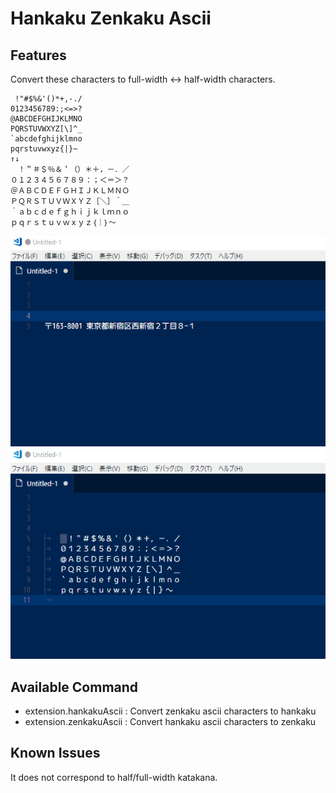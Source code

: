 # Hankaku Zenkaku Ascii

## Features

Convert these characters to full-width <-> half-width characters.

	 !"#$%&'()*+,-./
	0123456789:;<=>?
	@ABCDEFGHIJKLMNO
	PQRSTUVWXYZ[\]^_
	`abcdefghijklmno
	pqrstuvwxyz{|}~
	↑↓
	　！＂＃＄％＆＇（）＊＋，－．／
	０１２３４５６７８９：；＜＝＞？
	＠ＡＢＣＤＥＦＧＨＩＪＫＬＭＮＯ
	ＰＱＲＳＴＵＶＷＸＹＺ［＼］＾＿
	｀ａｂｃｄｅｆｇｈｉｊｋｌｍｎｏ
	ｐｑｒｓｔｕｖｗｘｙｚ｛｜｝～

![convert hankaku zenkaku 01](images/hankakuzenkaku01.gif)
![convert hankaku zenkaku 02](images/hankakuzenkaku02.gif)

## Available Command
* extension.hankakuAscii : Convert zenkaku ascii characters to hankaku
* extension.zenkakuAscii : Convert hankaku ascii characters to zenkaku

## Known Issues
It does not correspond to half/full-width katakana.

